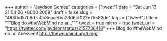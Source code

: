 
+++
author = "Jaydson Gomes"
categories = ["tweet"]
date = "Sat Jun 13 21:04:26 +0000 2009"
draft = false
slug = "493f5d57b6d7a0b8eaaefbc23d6cf022e75582de"
tags = ["tweet"]
title = """Blog do #theWebMind no ar..."""
tweet = true
micro = true
tweet_url = "https://twitter.com/jaydson/status/2157736418"
+++
Blog do #theWebMind no ar.  Acessem!  http://thewebmind.org/blog/
